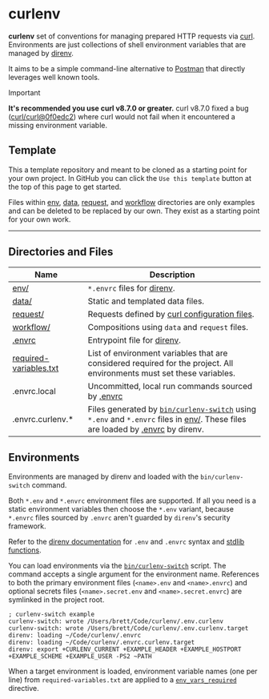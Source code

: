 # curlenv

**curlenv** set of conventions for managing prepared HTTP requests via [curl](https://curl.se).
Environments are just collections of shell environment variables that are managed by [direnv](https://direnv.net).

It aims to be a simple command-line alternative to [Postman](https://www.postman.com) that directly leverages well known tools.

> [!IMPORTANT]
> **It's recommended you use curl v8.7.0 or greater.** curl v8.7.0 fixed a bug ([curl/curl@0f0edc2](https://github.com/curl/curl/commit/0f0edc283c340e8ddddc763b48d2f835b2270ab4)) where curl would not fail when it encountered a missing environment variable.

## Template

This a template repository and meant to be cloned as a starting point for your own project. In GitHub you can click the
`Use this template` button at the top of this page to get started.

Files within [env](env), [data](data), [request](request), and [workflow](workflow) directories are only examples and
can be deleted to be replaced by our own. They exist as a starting point for your own work.

---

## Directories and Files

| Name              | Description                                                                           |
| ----------------       | -----------------------------------                                                   |
| [env/](env)             | `*.envrc` files for [direnv](https://direnv.net).                                     |
| [data/](data)           | Static and templated data files.                                                      |
| [request/](request)     | Requests defined by [curl configuration files](https://curl.se/docs/manpage.html#-K). |
| [workflow/](workflow) | Compositions using `data` and `request` files.                                        |
| [.envrc](.envrc) | Entrypoint file for [direnv](https://direnv.net). |
| [required-variables.txt](required-variables.txt) | List of environment variables that are considered required for the project. All environments must set these variables. |
| .envrc.local | Uncommitted, local run commands sourced by [.envrc](.envrc) |
| .envrc.curlenv.* | Files generated by [`bin/curlenv-switch`](bin/curlenv-switch) using `*.env` and `*.envrc` files in [env/](env). These files are loaded by [.envrc](.envrc) by direnv. |

## Environments

Environments are managed by direnv and loaded with the `bin/curlenv-switch` command.

Both `*.env` and `*.envrc` environment files are supported. If all you need is a static environment variables then choose
the `*.env` variant, because `*.envrc` files sourced by `.envrc` aren't guarded by `direnv`'s security framework.

Refer to the [direnv documentation](https://direnv.net/man/direnv.1.html) for `.env` and `.envrc` syntax and [stdlib
functions](https://direnv.net/man/direnv-stdlib.1.html).

You can load environments via the [`bin/curlenv-switch`](bin/curlenv-switch) script. The command accepts a single argument for the environment name. References to both the primary environment files (`<name>.env` and `<name>.envrc`) and optional secrets files (`<name>.secret.env` and `<name>.secret.envrc`) are symlinked in the project root.

```
; curlenv-switch example
curlenv-switch: wrote /Users/brett/Code/curlenv/.env.curlenv
curlenv-switch: wrote /Users/brett/Code/curlenv/.env.curlenv.target
direnv: loading ~/Code/curlenv/.envrc                                                                                                                        
direnv: loading ~/Code/curlenv/.envrc.curlenv.target
direnv: export +CURLENV_CURRENT +EXAMPLE_HEADER +EXAMPLE_HOSTPORT +EXAMPLE_SCHEME +EXAMPLE_USER -PS2 ~PATH
```

When a target environment is loaded, environment variable names (one per line) from `required-variables.txt` are applied to a
[`env_vars_required`](https://direnv.net/man/direnv-stdlib.1.html#codeenvvarsrequired-ltvarnamegt-ltvarnamegt-code) directive.
